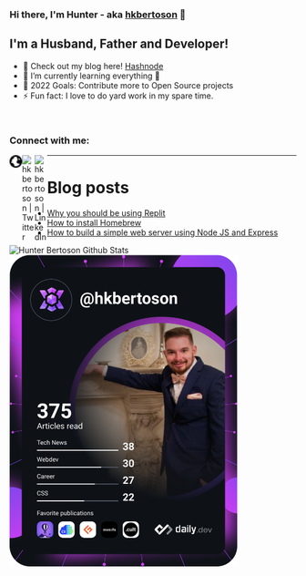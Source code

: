 ### Hi there, I'm Hunter - aka [hkbertoson][website] 👋
## I'm a Husband, Father and Developer!
- 🔭 Check out my blog here! [Hashnode](https://hkbertoson.hashnode.dev/)
- 🌱 I’m currently learning everything 🤣
- 🥅 2022 Goals: Contribute more to Open Source projects
- ⚡ Fun fact: I love to do yard work in my spare time. 
<br>

### Connect with me:
[<img align="left" alt="hunterbertoson.tech" width="22px" src="https://raw.githubusercontent.com/iconic/open-iconic/master/svg/globe.svg" />][website]
[<img align="left" alt="hkbertoson | Twitter" width="22px" src="https://cdn.jsdelivr.net/npm/simple-icons@v3/icons/twitter.svg" />][twitter]
[<img align="left" alt="hkbertoson | LinkedIn" width="22px" src="https://cdn.jsdelivr.net/npm/simple-icons@v3/icons/linkedin.svg" />][linkedin]

---


# Blog posts
<!-- BLOG-POST-LIST:START -->
- [Why you should be using Replit](https://hkbertoson.hashnode.dev/why-you-should-be-using-replit)
- [How to install Homebrew](https://hkbertoson.hashnode.dev/how-to-install-homebrew)
- [How to build a simple web server using Node JS and Express](https://hkbertoson.hashnode.dev/how-to-build-a-simple-web-server-using-node-js-and-express)
<!-- BLOG-POST-LIST:END -->

<img align = "left" alt = "Hunter Bertoson Github Stats" src = "https://github-readme-stats.vercel.app/api?username=hkbertoson&show_icons=true&hide_border=true&count_private=true" />

<a href="https://app.daily.dev/hkbertoson"><img src="https://github.com/hkbertoson/hkbertoson/blob/main/devcard.svg" width="400" align = "left" alt="Hunter Bertoson's Dev Card"/></a>


[website]: https://hunterbertoson.tech
[twitter]: https://twitter.com/hkbertoson
[linkedin]: https://www.linkedin.com/in/hunter-bertoson-077688110/
